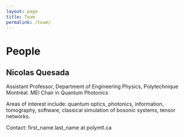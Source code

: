 ```yaml
---
layout: page
title: Team
permalink: /team/
---
```


# People

## Nicolas Quesada

Assistant Professor, Department of Engineering Physics, Polytechnique Montréal.
MEI Chair in Quantum Photonics

Areas of interest include: quantum optics, photonics, information, tomography, software, classical simulation of bosonic systems, tensor networks.

Contact: first_name.last_name at polymtl.ca